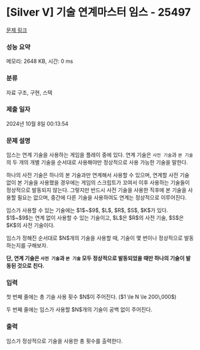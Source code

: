 # [Silver V] 기술 연계마스터 임스 - 25497 

[문제 링크](https://www.acmicpc.net/problem/25497) 

### 성능 요약

메모리: 2648 KB, 시간: 0 ms

### 분류

자료 구조, 구현, 스택

### 제출 일자

2024년 10월 8일 00:13:54

### 문제 설명

<p>임스는 연계 기술을 사용하는 게임을 플레이 중에 있다. 연계 기술은 <code>사전 기술</code>과 <code>본 기술</code>의 두 개의 개별 기술을 순서대로 사용해야만 정상적으로 사용 가능한 기술을 말한다.</p>

<p>하나의 사전 기술은 하나의 본 기술과만 연계해서 사용할 수 있으며, 연계할 사전 기술 없이 본 기술을 사용했을 경우에는 게임의 스크립트가 꼬여서 이후 사용하는 기술들이 정상적으로 발동되지 않는다. 그렇지만 반드시 사전 기술을 사용한 직후에 본 기술을 사용할 필요는 없으며, 중간에 다른 기술을 사용하여도 연계는 정상적으로 이루어진다.</p>

<p>임스가 사용할 수 있는 기술에는 $1$~$9$, $L$, $R$, $S$, $K$가 있다. $1$~$9$는 연계 없이 사용할 수 있는 기술이고, $L$은 $R$의 사전 기술, $S$은 $K$의 사전 기술이다.</p>

<p>임스가 정해진 순서대로 $N$개의 기술을 사용할 때, 기술이 몇 번이나 정상적으로 발동하는지를 구해보자.</p>

<p><strong>단, 연계 기술은 <code>사전 기술</code>과 <code>본 기술</code> 모두 정상적으로 발동되었을 때만 하나의 기술이 발동된 것으로 친다.</strong></p>

### 입력 

 <p>첫 번째 줄에는 총 기술 사용 횟수 $N$이 주어진다. ($1 \le N \le 200\,000$)</p>

<p>두 번째 줄에는 임스가 사용할 $N$개의 기술이 공백 없이 주어진다.</p>

### 출력 

 <p>임스가 정상적으로 기술을 사용한 총 횟수를 출력한다.</p>

